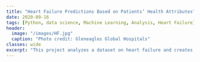```yaml
---
title: "Heart Failure Predictions Based on Patients’ Health Attributes"
date: 2020-09-16
tags: [Python, data science, Machine Learning, Analysis, Heart Failure]
header:
  image: "/images/HF.jpg"
  caption: "Photo credit: Gleneagles Global Hospitals"
classes: wide
excerpt: "This project analyzes a dataset on heart failure and creates a prediction based on patients' health records"
---
```

